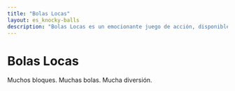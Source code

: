 ```yaml
---
title: "Bolas Locas"
layout: es_knocky-balls
description: "Bolas Locas es un emocionante juego de acción, disponible gratis para Android (Google Play), Windows (Microsoft Store) y Tizen."
---
```

# Bolas Locas

Muchos bloques. Muchas bolas. Mucha diversión.

<amp-image-lightbox id="lightbox" layout="nodisplay"></amp-image-lightbox>
<amp-carousel height="200" layout="fixed-height" type="carousel">
	<amp-img src="https://www.osgoodemedia.com/images/Knocky-Balls-Logo.jpg" width="200" height="200" alt="logotipo de Bolas Locas" on="tap:lightbox" role="button" tabindex="0"></amp-img>
	<amp-img src="https://www.osgoodemedia.com/en/KnockyBalls/poster.png" width="142" height="200" alt="póster de Bolas Locas" on="tap:lightbox" role="button" tabindex="0"></amp-img>
	<amp-img src="https://www.osgoodemedia.com/es/KnockyBalls/backgroundart.png" width="356" height="200" alt="arte fondo de Bolas Locas" on="tap:lightbox" role="button" tabindex="0"></amp-img>
	<amp-img src="https://www.osgoodemedia.com/es/images/knocky-balls-01.jpg" width="356" height="200" alt="captura de pantalla del Bolas Locas" on="tap:lightbox" role="button" tabindex="0"></amp-img>
</amp-carousel>